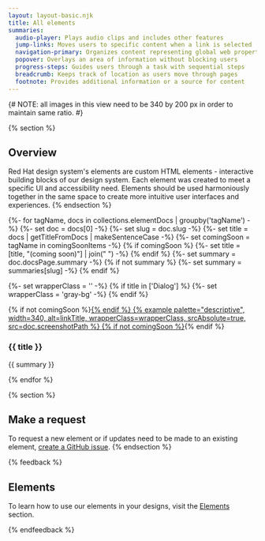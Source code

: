 ```yaml
---
layout: layout-basic.njk
title: All elements
summaries:
  audio-player: Plays audio clips and includes other features
  jump-links: Moves users to specific content when a link is selected
  navigation-primary: Organizes content representing global web properties
  popover: Overlays an area of information without blocking users
  progress-steps: Guides users through a task with sequential steps
  breadcrumb: Keeps track of location as users move through pages
  footnote: Provides additional information or a source for content
---
```


{# NOTE: all images in this view need to be 340 by 200 px in order to maintain same ratio. #}

{% section %}
  ## Overview
  Red Hat design system's elements are custom HTML elements - interactive 
  building blocks of our design system. Each element was created to meet a 
  specific UI and accessibility need. Elements should be used harmoniously 
  together in the same space to create more intuitive user interfaces and 
  experiences.
{% endsection %}

<div class="multi-column--min-400-wide margin-top--10">
{%- for tagName, docs in collections.elementDocs | groupby('tagName') -%}
  {%- set doc = docs[0] -%}
  {%- set slug = doc.slug -%}
  {%- set title = docs | getTitleFromDocs | makeSentenceCase -%}
  {%- set comingSoon = tagName in comingSoonItems  -%}
  {% if comingSoon %}
    {%- set title = [title, "(coming soon)"] | join(" ") -%}
  {% endif %}
  {%- set summary = doc.docsPage.summary -%}
  {% if not summary %}
    {%- set summary = summaries[slug] -%}
  {% endif %}

  {%- set wrapperClass = '' -%}
  {% if title in ['Dialog'] %}
    {%- set wrapperClass = 'gray-bg' -%}
  {% endif %}

  <div class="padding-stacked">
    {% if not comingSoon %}<a href="{{ doc.overviewHref | url }}">{% endif %}
      {% example palette="descriptive",
                 width=340,
                 alt=linkTitle,
                 wrapperClass=wrapperClass,
                 srcAbsolute=true,
                 src=doc.screenshotPath %}
    {% if not comingSoon %}</a>{% endif %}
    <h3>{{ title }}</h3>
    <p>{{ summary }}</p>
  </div>
{% endfor %}
</div>

{% section %}
  ## Make a request
  To request a new element or if updates need to be made to an existing element, <a href="https://github.com/RedHat-UX/red-hat-design-system/issues/new/choose" target="_blank">create a GitHub issue</a>.
{% endsection %}

{% feedback %}
  <h2>Elements</h2>
  <p>To learn how to use our elements in your designs, visit the <a href="{{ '/elements/' | url }}">Elements</a> section.</p>
{% endfeedback %}
